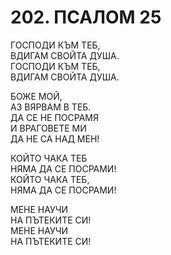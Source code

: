 # 202. ПСАЛОМ 25  
  
ГОСПОДИ КЪМ ТЕБ,  
ВДИГАМ СВОЙТА ДУША.  
ГОСПОДИ КЪМ ТЕБ,  
ВДИГАМ СВОЙТА ДУША.  
  
БОЖЕ МОЙ,  
АЗ ВЯРВАМ В ТЕБ.  
ДА СЕ НЕ ПОСРАМЯ  
И ВРАГОВЕТЕ МИ  
ДА НЕ СА НАД МЕН!  
  
КОЙТО ЧАКА ТЕБ  
НЯМА ДА СЕ ПОСРАМИ!  
КОЙТО ЧАКА ТЕБ,  
НЯМА ДА СЕ ПОСРАМИ!  
  
МЕНЕ НАУЧИ  
НА ПЪТЕКИТЕ СИ!  
МЕНЕ НАУЧИ  
НА ПЪТЕКИТЕ СИ!  


<DownloadsButton pdf="/pdf/202-psalom-25.pdf" />

<DownloadChordsButton pdf="/chords/202-psalom-25_akord.pdf"/>
